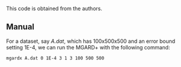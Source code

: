 This code is obtained from the authors.

## Manual
For a dataset, say *A.dat*, which has 100x500x500 and an error bound setting 1E-4, we can run the MGARD+ with the following command:
```
mgardx A.dat 0 1E-4 3 1 3 100 500 500
```